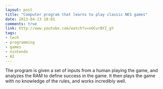 ```yaml
---
layout: post
title: "Computer program that learns to play classic NES games"
date: 2013-04-13 18:01
comments: true
link: http://www.youtube.com/watch?v=xOCurBYI_gY
tags: 
- tech 
- programming
- games
- nintendo
- AI
---
```


The program is given a set of inputs from a human playing the game, and analyzes the RAM to define success in the game. It then plays the game with no knowledge of the rules, and works incredibly well. 